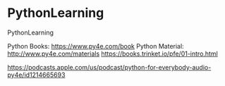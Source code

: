 # PythonLearning
PythonLearning

Python Books: https://www.py4e.com/book
Python Material: http://www.py4e.com/materials
https://books.trinket.io/pfe/01-intro.html

https://podcasts.apple.com/us/podcast/python-for-everybody-audio-py4e/id1214665693




